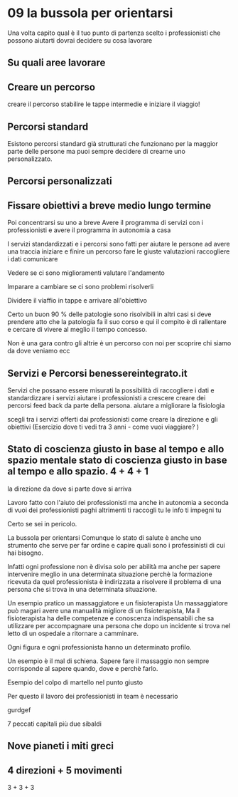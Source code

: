 # 09 la bussola per orientarsi 




Una volta capito qual è il tuo punto di partenza scelto i professionisti che possono aiutarti dovrai decidere su cosa lavorare

## Su quali aree lavorare

## Creare un percorso
creare il percorso stabilire le tappe intermedie e iniziare il viaggio!
 
## Percorsi standard 


Esistono percorsi standard già strutturati che funzionano per la maggior parte delle persone ma puoi sempre decidere di crearne uno personalizzato.


## Percorsi personalizzati



## Fissare obiettivi a breve medio lungo termine



Poi concentrarsi su uno a breve
Avere il programma di servizi con i professionisti
e avere il programma in autonomia a casa
 
I servizi standardizzati e i percorsi sono fatti per aiutare le persone ad avere una traccia iniziare e finire un percorso fare le giuste valutazioni raccogliere i dati comunicare 

Vedere se ci sono miglioramenti valutare l'andamento

Imparare a cambiare se ci sono problemi risolverli 

Dividere il viaffio in tappe  e arrivare all'obiettivo

Certo un buon 90 % delle patologie sono risolvibili
in altri casi si deve prendere atto che la patologia fa il suo corso e qui il compito è di rallentare e cercare di vivere al meglio il tempo concesso.

Non è una gara contro gli altrie è un percorso con noi per scoprire chi siamo da dove veniamo ecc

## Servizi e Percorsi benessereintegrato.it

Servizi che possano essere misurati la possibilità di raccogliere i dati e standardizzare i servizi
aiutare i professionisti a crescere creare dei percorsi 
feed back da parte della persona. aiutare a migliorare la fisiologia 



scegli tra i servizi offerti dai professionisti
come creare la direzione e gli obiettivi (Esercizio dove ti vedi tra 3 anni - come vuoi viaggiare? )

## Stato di coscienza giusto in base al tempo e allo spazio mentale stato di coscienza giusto in base al tempo e allo spazio.  4 + 4 + 1 
la direzione da dove si parte dove si arriva


Lavoro fatto con l'aiuto dei professionisti ma anche in autonomia a seconda di vuoi dei professionisti paghi altrimenti ti raccogli tu le info ti impegni tu

Certo se sei in pericolo.

La bussola per orientarsi Comunque lo stato di salute è anche uno strumento che serve per far ordine e capire quali sono i professinisti di cui hai bisogno.

Infatti ogni professione non è divisa solo per abilità ma anche per sapere intervenire meglio in una determinata situazione perchè la formazione ricevuta da quel professionista è indirizzata a risolvere il problema di una persona che si trova in una determinata situazione.

Un esempio pratico un massaggiatore e un fisioterapista
Un massaggiatore può magari avere una manualità migliore di un fisioterapista, 
Ma il fisioterapista ha delle competenze e conoscenza indispensabili che sa utilizzare per accompagnare una persona che dopo un incidente si trova nel letto di un ospedale a ritornare a camminare.

Ogni figura e ogni professionista hanno un determinato profilo.

Un esempio è il mal di schiena.
Sapere fare il massaggio non sempre corrisponde al sapere quando, dove e perchè farlo.

Esempio del colpo di martello nel punto giusto

Per questo il lavoro dei professionisti in team è necessario


gurdgef 

7 peccati capitali più due sibaldi 


## Nove pianeti i miti greci 

## 4 direzioni + 5 movimenti
3 + 3 + 3
<!--stackedit_data:
eyJoaXN0b3J5IjpbLTYzMDc0MzkxMCwtOTI2ODU0Mzk2LDIyNj
c2OTk3MCwtMTQwNzI5NTAwMF19
-->